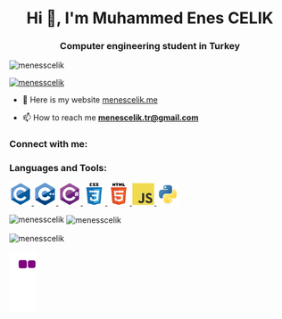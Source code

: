 <h1 align="center">Hi 👋, I'm Muhammed Enes CELIK</h1>
<h3 align="center">Computer engineering student in Turkey</h3>

<p align="left"> <img src="https://komarev.com/ghpvc/?username=menesscelik&label=Profile%20views&color=0e75b6&style=flat" alt="menesscelik" /> </p>

<p align="left"> <a href="https://github.com/ryo-ma/github-profile-trophy"><img src="https://github-profile-trophy.vercel.app/?username=menesscelik" alt="menesscelik" /></a> </p>

- 📝 Here is my website [menescelik.me](menescelik.me)

- 📫 How to reach me **menescelik.tr@gmail.com**

<h3 align="left">Connect with me:</h3>
<p align="left">
</p>

<h3 align="left">Languages and Tools:</h3>
<p align="left"> <a href="https://www.cprogramming.com/" target="_blank" rel="noreferrer"> <img src="https://raw.githubusercontent.com/devicons/devicon/master/icons/c/c-original.svg" alt="c" width="40" height="40"/> </a> <a href="https://www.w3schools.com/cpp/" target="_blank" rel="noreferrer"> <img src="https://raw.githubusercontent.com/devicons/devicon/master/icons/cplusplus/cplusplus-original.svg" alt="cplusplus" width="40" height="40"/> </a> <a href="https://www.w3schools.com/cs/" target="_blank" rel="noreferrer"> <img src="https://raw.githubusercontent.com/devicons/devicon/master/icons/csharp/csharp-original.svg" alt="csharp" width="40" height="40"/> </a> <a href="https://www.w3schools.com/css/" target="_blank" rel="noreferrer"> <img src="https://raw.githubusercontent.com/devicons/devicon/master/icons/css3/css3-original-wordmark.svg" alt="css3" width="40" height="40"/> </a> <a href="https://www.w3.org/html/" target="_blank" rel="noreferrer"> <img src="https://raw.githubusercontent.com/devicons/devicon/master/icons/html5/html5-original-wordmark.svg" alt="html5" width="40" height="40"/> </a> <a href="https://developer.mozilla.org/en-US/docs/Web/JavaScript" target="_blank" rel="noreferrer"> <img src="https://raw.githubusercontent.com/devicons/devicon/master/icons/javascript/javascript-original.svg" alt="javascript" width="40" height="40"/> </a> <a href="https://www.python.org" target="_blank" rel="noreferrer"> <img src="https://raw.githubusercontent.com/devicons/devicon/master/icons/python/python-original.svg" alt="python" width="40" height="40"/> </a> </p>

<p><img align="left" src="https://github-readme-stats.vercel.app/api/top-langs?username=menesscelik&show_icons=true&locale=en&layout=compact" alt="menesscelik" /></p>

<p>&nbsp;<img align="center" src="https://github-readme-stats.vercel.app/api?username=menesscelik&show_icons=true&locale=en" alt="menesscelik" /></p>

<p><img align="center" src="https://github-readme-streak-stats.herokuapp.com/?user=menesscelik&" alt="menesscelik" /></p>

![snake gif](https://github.com/menesscelik/Menesscelik/blob/output/github-contribution-grid-snake.gif)
